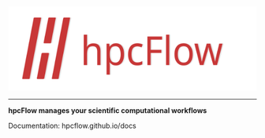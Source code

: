 ![docs/source/_static/images/logo.svg](docs/source/_static/images/logo.svg)

<hr/>

**hpcFlow manages your scientific computational workflows**

Documentation: hpcflow.github.io/docs
